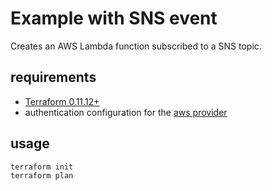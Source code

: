 # Example with SNS event

Creates an AWS Lambda function subscribed to a SNS topic.

## requirements

- [Terraform 0.11.12+](https://www.terraform.io/)
- authentication configuration for the [aws provider](https://www.terraform.io/docs/providers/aws/)

## usage

```
terraform init
terraform plan
```
